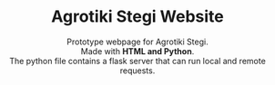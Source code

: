 <h1 align=center> Agrotiki Stegi Website</h1>

<p align=center>
  Prototype webpage for Agrotiki Stegi.<br>
  Made with <b>HTML and Python</b>.<br>
  The python file contains a flask server that can run local and remote requests.
</p>
